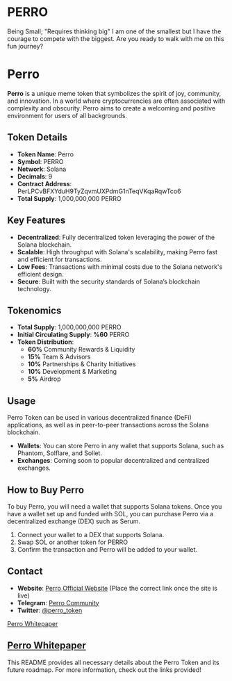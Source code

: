 # PERRO
Being Small; "Requires thinking big" I am one of the smallest but I have the courage to compete with the biggest. Are you ready to walk with me on this fun journey?
# Perro

**Perro** is a unique meme token that symbolizes the spirit of joy, community, and innovation. In a world where cryptocurrencies are often associated with complexity and obscurity. Perro aims to create a welcoming and 
positive environment for users of all backgrounds.

## Token Details
- **Token Name**: Perro
- **Symbol**: PERRO
- **Network**: Solana
- **Decimals**: 9
- **Contract Address**: PerLPCvBFXYduH9TyZqvmUXPdmG1nTeqVKqaRqwTco6
- **Total Supply**:  1,000,000,000 PERRO

## Key Features
- **Decentralized**: Fully decentralized token leveraging the power of the Solana blockchain.
- **Scalable**: High throughput with Solana's scalability, making Perro fast and efficient for transactions.
- **Low Fees**: Transactions with minimal costs due to the Solana network's efficient design.
- **Secure**: Built with the security standards of Solana’s blockchain technology.

## Tokenomics
- **Total Supply**: 1,000,000,000 PERRO
- **Initial Circulating Supply**: **%60** PERRO
- **Token Distribution**:
  - **60%** Community Rewards & Liquidity
  - **15%** Team & Advisors
  - **10%** Partnerships & Charity Initiatives
  - **10%** Development & Marketing
  - **5%** Airdrop

## Usage
Perro Token can be used in various decentralized finance (DeFi) applications, as well as in peer-to-peer transactions across the Solana blockchain.

- **Wallets**: You can store Perro in any wallet that supports Solana, such as Phantom, Solflare, and Sollet.
- **Exchanges**: Coming soon to popular decentralized and centralized exchanges.

## How to Buy Perro
To buy Perro, you will need a wallet that supports Solana tokens. Once you have a wallet set up and funded with SOL, you can purchase Perro via a decentralized exchange (DEX) such as Serum.

1. Connect your wallet to a DEX that supports Solana.
2. Swap SOL or another token for PERRO
3. Confirm the transaction and Perro will be added to your wallet.

## Contact
- **Website**: [Perro Official Website](https://perrotoken.com/) (Place the correct link once the site is live)
- **Telegram**: [Perro Community](https://t.me/perrotoken)
- **Twitter**: [@perro_token](https://twitter.com/Perrotoken)

[Perro Whitepaper](https://github.com/PerroToken/PERRO/blob/main/whitepaper.pdf)

[Perro Whitepaper](https://github.com/PerroToken/PERRO/blob/main/perropaperenson.pdf)
---

This README provides all necessary details about the Perro Token and its future roadmap. For more information, check out the links provided!
